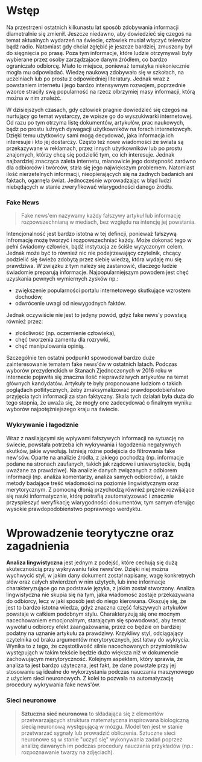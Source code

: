 # Wstęp

  Na przestrzeni ostatnich kilkunastu lat sposób zdobywania informacji diametralnie się zmienił. Jeszcze niedawno, aby dowiedzieć się czegoś na temat aktualnych wydarzeń na świecie, człowiek musiał włączyć telewizor bądź radio. Natomiast gdy chciał zgłębić je jeszcze bardziej, zmuszony był do sięgnięcia po prasę. Poza tym informacje, które ludzie otrzymywali były wybierane przez osoby zarządzajace danym źródłem, co bardzo ograniczało odbiorcę. Miało to miejsce, ponieważ tematyka niekoniecznie mogła mu odpowiadać. Wiedzę naukową zdobywało się w szkołach, na uczelniach lub po prostu z odpowiedniej literatury. Jednak wraz z powstaniem internetu i jego bardzo intensywnym rozwojem, poprzednie wzorce straciły swą popularność na rzecz olbrzymiej masy informacji, którą można w nim znaleźć.

  W dzisiejszych czasach, gdy człowiek pragnie dowiedzieć się czegoś na nurtujący go temat wystarczy, że wpisze go do wyszukiwarki internetowej. Od razu po tym otrzyma listę dokumentów, artykułów, prac naukowych, bądz po prostu luźnych dywagacji użytkowników na forach internetowcyh. Dzięki temu użytkowicy sami mogą decydować, jaka informacja ich interesuje i kto jej dostarczy. Często też nowe wiadomości ze świata są przekazywane w reklamach, przez innych użytkowników lub po prostu znajomych, którzy chcą się podzielić tym, co ich interesuje. Jednak najbardziej znacząca zaleta internetu, mianowicie jego dostępność zarówno dla odbiorców i twórców, stała się jego największym problemem. Natomiast ilość nierzetelnych informacji, nieopierających się na żadnych badanich ani faktach, ogarnęła świat. Jednocześnie wprowadzając w błąd ludzi niebędących w stanie zweryfikować wiarygodności danego źródła. 

### Fake News

> Fake news'em nazywamy każdy fałszywy artykuł lub informację rozpowszechnianą w mediach, bez względu na intencję jej powstania.
  
  Intencjonalność jest bardzo istotna w tej defincji, ponieważ fałszywą infromację możę tworzyć i rozpowszechniać każdy. Może dokonać tego w pełni świadomy człowiek, bądź instytucja ze ściśle wytyczonym celem. Jednak może być to również nic nie podejrzewający czytelnik, chcący podzielić się świeżo zdobytą przez siebię wiedzą, która wydaję mu się prawdziwa. W związku z tym należy się zastanowić, dlaczego ludzie świadomie preparują informacje. Najpopularniejszym powodem jest chęć uzyskania pewnych wymiernych zysków np.: 
 
 - zwiększenie popularności portalu internetowego skutkujące wzrostem dochodów,
 - odwrócenie uwagi od niewygodnych faktów.
  
  Jednak oczywiście nie jest to jedyny powód, gdyż fake news'y powstają również przez:
 
 - złoścliwość (np. oczernienie człowieka),
 - chęć tworzenia zamentu dla rozrywki,
 - chęć manipulowania opinią.
 
  Szczególnie ten ostatni podpunkt spowodował bardzo duże zainteresowanie tematem fake news'ów w ostatnich latach. Podczas wyborów prezydenckich w Stanach Zjednoczonych w 2016 roku w internecie pojawiła się znaczna ilość nieprawdziwych artykułów na temat głównych kandydatów. Artykuły te były proponowane ludziom o takich poglądach potlitycznych, żeby zmaksymalizować prawdopodobieństwo przyjęcia tych informacji za stan faktyczny. Skala tych działań była duża do tego stopnia, że uważa się, że mogły one zadecydować o finalnym wyniku wyborów najpotężniejszego kraju na świecie. 

### Wykrywanie i łagodznie

  Wraz z nasilającymi się wpływami fałszywych informacji na sytuację na świecie, powstała potrzeba ich wykrywania i łagodzenia negatywnych skutków, jakie wywołują. Istnieją różne podejścia do filtrowania fake new'sów. Oparte na analizie źródła, z jakiego pochodzą (np. informacje podane na stronach zaufanych, takich jak rządowe i uniwersyteckie, będą uważane za prawdziwe). Na analizie danych związanych z odbiorem informacji (np. analiza komentarzy, analiza samych odbiorców), a także metody badające treść wiadomości na poziomie lingwistycznym oraz merytorycznym. Z pomocną dłonią przychodzą również prężnie rozwijające się nauki informatycznie, którę potrafią zautomatyzować i znacznie przyspieszyć weryfikację wiarygodności dokumentów, tym samym oferując wysokie prawdopodobieństwo poprawnego werdyktu. 


# Wprowadzenie teorytyczne oraz zagadnienia
  
  **Analiza lingwistyczna** jest jednym z podejść, które cechują się dużą skutecznością przy wykrywaniu fake news'ów. Dzięki niej można wychwycić styl, w jakim dany dokument został napisany, wagę konkretnych słów oraz całych stwierdzeń w nim użytych, lub inne informacje charakteryzujące go na podstawie języka, z jakim został stworzony. Analiza lingwistyczna nie skupia się na tym, jaka wiadomość zostaje przekazywana do odbiorcy, lecz w jaki sposób jest do niego kierowana. Okazuję się, że jest to bardzo istotna wiedza, gdyż znaczna część fałszywych artykułów powstaje w całkiem podobnym stylu. Charakteryzują się one mocnym nacechowaniem emocjonalnym, starającym się spowodować, aby temat wywołał u odbiorcy efekt zaangażowania, przez co będzie on bardziej podatny na uznanie artykułu za prawdziwy. Krzykliwy styl, odciągający czytelnika od braku argumentów merytorycznych, jest łatwy do wykrycia. Wynika to z tego, że częstotliwość silnie nacechowanych przymiotników występująch w takim tekście będzie dużo większa niż w dokumencie zachowującym merytoryczność. Kolejnym aspektem, który sprawia, że analiza ta jest bardzo użyteczna, jest fakt, że dane powstałe przy jej stosowaniu są idealne do wykorzystania podczas nauczania maszynowego z użyciem sieci neuronowych. Z kolei to pozwala na automatyzację procedury wykrywania fake news'ów. 

### Sieci neuronowe

> **Sztuczna sieć neuronowa** to składająca się z elementów przetwarzających struktura matematyczna inspirowana biologiczną siecią neuronową występującą w mózgu. Model ten jest w stanie przetwarzać sygnały lub prowadzić obliczenia. Sztuczne sieci neuronowe są w stanie "uczyć się" wykonywania zadań poprzez analizę dawanych im podczas procedury nauczania przykładów (np.: rozpoznawanie twarzy na zdjęciach).